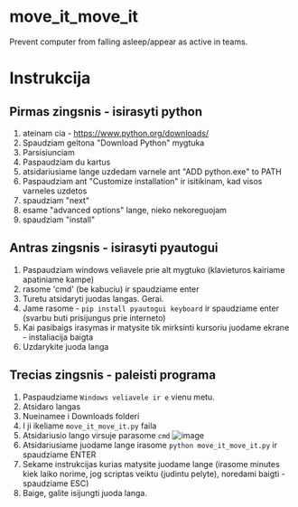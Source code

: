 # move_it_move_it

Prevent computer from falling asleep/appear as active in teams.

# Instrukcija

## Pirmas zingsnis - isirasyti python

1. ateinam cia - https://www.python.org/downloads/
2. Spaudziam geltona "Download Python" mygtuka
3. Parsisiunciam
4. Paspaudziam du kartus
5. atsidariusiame lange uzdedam varnele ant "ADD python.exe" to PATH
6. Paspaudziam ant "Customize installation" ir isitikinam, kad visos varneles uzdetos
7. spaudziam "next"
8. esame "advanced options" lange, nieko nekoreguojam
8. spaudziam "install"

## Antras zingsnis - isirasyti pyautogui

1. Paspaudziam windows veliavele prie alt mygtuko (klavieturos kairiame apatiniame kampe)
2. rasome 'cmd' (be kabuciu) ir spaudziame enter
3. Turetu atsidaryti juodas langas. Gerai.
4. Jame rasome - `pip install pyautogui keyboard` ir spaudziame enter (svarbu buti prisijungus prie interneto)
5. Kai pasibaigs irasymas ir matysite tik mirksinti kursoriu juodame ekrane - instaliacija baigta
6. Uzdarykite juoda langa

## Trecias zingsnis - paleisti programa

1. Paspaudziame `Windows veliavele ir e` vienu metu.
2. Atsidaro langas
3. Nueinamee i Downloads folderi
4. I ji ikeliame `move_it_move_it.py` faila
5. Atsidariusio lango virsuje parasome `cmd`
   ![image](https://github.com/user-attachments/assets/292a5a8a-0d46-47de-8f1b-6fcd76d5e677)
6. Atsidariusiame juodame lange irasome `python move_it_move_it.py` ir spaudziame ENTER
7. Sekame instrukcijas kurias matysite juodame lange (irasome minutes kiek laiko norime, jog scriptas veiktu (judintu pelyte), noredami baigti - spaudziame ESC)
8. Baige, galite isijungti juoda langa.
